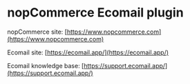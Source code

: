 nopCommerce Ecomail plugin
===========

nopCommerce site: [https://www.nopcommerce.com](https://www.nopcommerce.com)

Ecomail site: [https://ecomail.app/](https://ecomail.app/)

Ecomail knowledge base: [https://support.ecomail.app/](https://support.ecomail.app/)